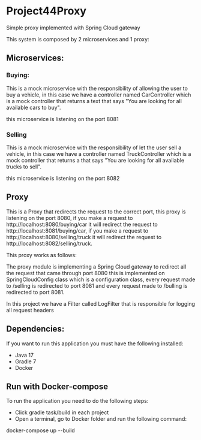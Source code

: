 # Project44Proxy
Simple proxy implemented with Spring Cloud gateway

This system is composed by 2 microservices and 1 proxy:

## Microservices:
### Buying:
This is a mock microservice with the responsibility of allowing the user to buy a vehicle,
in this case we have a controller named CarController which is a mock controller that returns
a text that says "You are looking for all available cars to buy".

this microservice is listening on the port 8081

### Selling
This is a mock microservice with the responsibility of let the user sell a vehicle,
in this case we have a controller named TruckController which is a mock controller that returns
a that says "You are looking for all available trucks to sell".

this microservice is listening on the port 8082

## Proxy
This is a Proxy that redirects the request to the correct port, this proxy is listening on the port 8080,
if you make a request to http://localhost:8080/buying/car it will redirect the request to 
http://localhost:8081/buying/car, if you make a request to http://localhost:8080/selling/truck it will redirect
the request to http://localhost:8082/selling/truck.

This proxy works as follows:

The proxy module is implementing a Spring Cloud gateway to redirect all the request that came through port 8080
this is implemented on SpringCloudConfig class which is a configuration class, every request made to /selling is redirected
to port 8081 and every request made to /bulling is redirected to port 8081.

In this project we have a Filter called LogFilter that is responsible for logging all request headers

## Dependencies:

If you want to run this application you must have the following installed:

- Java 17
- Gradle 7
- Docker

## Run with Docker-compose
To run the application you need to do the following steps:
- Click gradle task/build in each project
- Open a terminal, go to Docker folder and run the following command:

docker-compose up --build
